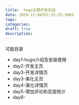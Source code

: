 ```yaml
---
title:  hugo主题开发实战
date: 2019-11-04T01:51:55.940Z
tags: 
categories:
draft: true
description: 
---
```


可能目录

- day1-hugo介绍及安装使用
- day2-开发主页
- day3-开发详情页
- day3-美化主页
- day4-美化详情页
- day5-增加评论和百度统计
- day6-